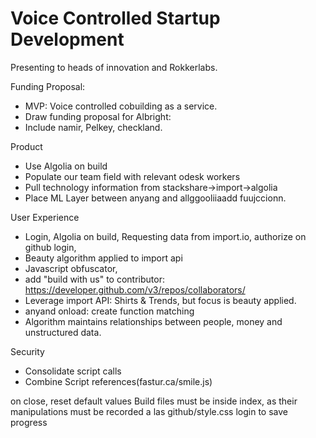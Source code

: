 # Voice Controlled Startup Development

Presenting to heads of innovation and Rokkerlabs. 

Funding Proposal: 
- MVP: Voice controlled cobuilding as a service.
- Draw funding proposal for Albright:
- Include namir, Pelkey, checkland. 

Product
- Use Algolia on build
- Populate our team field with relevant odesk workers
- Pull technology information from stackshare->import->algolia
- Place ML Layer between anyang and allggooliiaadd fuujccionn.


User Experience
- Login, Algolia on build, Requesting data from import.io, authorize on github login,  
- Beauty algorithm applied to import api
- Javascript obfuscator,
- add "build with us" to contributor: https://developer.github.com/v3/repos/collaborators/
- Leverage import API: Shirts & Trends, but focus is beauty applied.
- anyand onload: create function matching 
- Algorithm maintains relationships between people, money and unstructured data.

Security
- Consolidate script calls <script>everything</script>
- Combine Script references(fastur.ca/smile.js)

on close, reset default values 
Build files must be inside index, as their manipulations must be recorded a las github/style.css
login to save progress

